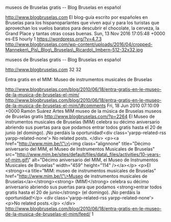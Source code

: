 museos de Bruselas gratis -- Blog Bruselas en español

http://www.blogbruselas.com El blog-guía escrito por españoles en
Bruselas para los hispanoparlantes que viven aquí y para los turistas
que aprovechan los vuelos baratos para descubrir el chocolate, la
cerveza, la Grand Place y tantas otras cosas buenas. Sun, 13 Nov 2016
17:05:48 +0000 es-ES hourly 1 https://wordpress.org/?v=4.7.3
http://www.blogbruselas.com/wp-content/uploads/2016/04/cropped-Manneken\_Pis\_Blog\_Bruselas\_Ricardo\_Imbern-512-32x32.jpg

museos de Bruselas gratis -- Blog Bruselas en español

http://www.blogbruselas.com 32 32

Entra gratis en el MIM: Museo de instrumentos musicales de Bruselas

http://www.blogbruselas.com/blog/2010/06/18/entra-gratis-en-le-museo-de-la-musica-de-bruselas-el-mim/
http://www.blogbruselas.com/blog/2010/06/18/entra-gratis-en-le-museo-de-la-musica-de-bruselas-el-mim/\#comments
Fri, 18 Jun 2010 07:10:09 +0000 Ramón Suárez Artes MIM museo de la
música de Bruselas museos de Bruselas gratis
http://www.blogbruselas.com/?p=2264 El Museo de instrumentos musicales
de Bruselas (MIM) celebra su décimo aniversario abriendo sus puertas
para que podamos entrar todos gratis hasta el 20 de junio (el domingo).
¡No perdáis la oportunidad!\<div class=\'yarpp-related-rss
yarpp-related-none\'\> No related posts. \</div\> \<p\>\<a
href=\"http://www.mim.be/\"\>\<img class=\"alignnone\" title=\"Décimo
aniversario del MIM, el Museo de Instrumentos Musicales de Bruselas\"
src=\"http://www.mim.be/sites/default/files/data\_files/activities/10-years-of-mim.gif\"
alt=\"Décimo aniversario del MIM, el Museo de Instrumentos Musicales de
Bruselas\" width=\"459\" height=\"114\" /\>\</a\>\</p\> \<p\>El
\<strong\>\<a title=\"MIM: museo de instrumentos musicales de Bruselas\"
href=\"http://www.mim.be/\"\>Museo de instrumentos musicales de
Bruselas\</a\>\</strong\>\<strong\> (MIM)\</strong\> celebra su décimo
aniversario abriendo sus puertas para que podamos \<strong\>entrar todos
gratis hasta el 20 de junio\</strong\> (el domingo). ¡No perdáis la
oportunidad!\</p\> \<div class=\'yarpp-related-rss
yarpp-related-none\'\> \<p\>No related posts.\</p\> \</div\>
http://www.blogbruselas.com/blog/2010/06/18/entra-gratis-en-le-museo-de-la-musica-de-bruselas-el-mim/feed/
1
